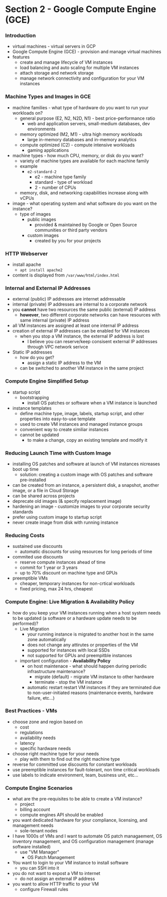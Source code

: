 # Section 2 - Google Compute Engine (GCE)

### Introduction

- virtual machines - virtual servers in GCP
- Google Compute Engine (GCE) - provision and manage virtual machines
- features
  - create and manage lifecycle of VM instances
  - load balancing and auto scaling for multiple VM instances
  - attach storage and network storage
  - manage network connectivity and configuration for your VM instances

### Machine Types and Images in GCE

- machine families - what type of hardware do you want to run your workloads on?
  - general purpose (E2, N2, N2D, N1) - best price-performance ratio
    - web and application servers, small-medium databases, dev environments
  - memory optimized (M2, M1) - ultra high memory workloads
    - large in-memory databases and in-memory analytics
  - compute optimized (C2) - compute intensive workloads
    - gaming applications
- machine types - how much CPU, memory, or disk do you want?
  - variety of machine types are available for each machine family
  - example
    - `e2-standard-2`
      - e2 - machine type family
      - standard - type of workload
      - 2 - number of CPUs
  - memory, disk, and networking capabilities increase along with vCPUs
- image - what operating system and what software do you want on the instance?
  - type of images
    - public images
      - provided & maintained by Google or Open Source communities or third party vendors
    - custom images
      - created by you for your projects

### HTTP Webserver

- install apache
  - `apt install apache2`
- content is displayed from `/var/www/html/index.html`

### Internal and External IP Addresses

- external (public) IP addresses are internet addressable
- internal (private) IP addresses are internal to a corporate network
- you **cannot** have two resources the same public (external) IP address
  - **however**, two different corporate networks can have resources with same internal (private) IP address
- all VM instances are assigned at least one internal IP address
- creation of external IP addresses can be enabled for VM instances
  - when you stop a VM instance, the external IP address is lost
    - I believe you can reserve/keep consisent external IP addresses through VPC network serivce
- Static IP addresses
  - how do you get?
    - assign a static IP address to the VM
  - can be switched to another VM instance in the same project

### Compute Engine Simplified Setup

- startup script
  - bootstrapping
    - install OS patches or software when a VM instance is launched
- instance templates
  - define machine type, image, labels, startup script, and other properties into easy-to-use template
  - used to create VM instances and managed instance groups
  - convenient way to create similiar instances
  - cannot be updated
    - to make a change, copy an existing template and modify it

### Reducing Launch Time with Custom Image

- installing OS patches and software at launch of VM instances nicreases boot up time
  - solution: creating a custom image with OS patches and software pre-installed
- can be created from an instance, a persistent disk, a snapshot, another image, or a file in Cloud Storage
- can be shared across projects
- deprecate old images (& specify replacement image)
- hardening an image - customize images to your corporate security standards
- prefer using custom image to startup script
- never create image from disk with running instance

### Reducing Costs

- sustained use discounts
  - automatic discounts for using resources for long periods of time
- commited use discounts
  - reserve compute instances ahead of time
  - commit for 1 year or 3 years
  - up to 70% discount on machine type and GPUs
- preemptible VMs
  - cheaper, temporary instances for non-crtical workloads
  - fixed pricing, max 24 hrs, cheapest

### Compute Engine: Live Migration & Availability Policy

- how do you keep your VM instances running when a host system needs to be updated (a software or a hardware update needs to be performed)?
  - Live Migration
    - your running instance is migrated to another host in the same zone automatically
    - does not change any attirutes or properties of the VM
    - supported for instances with local SSDs
    - not supported for GPUs and preempitble instances
  - important configuration - **Availability Policy**
    - on host maintenace - what should happen during periodic infrastructure maintenance?
      - migrate (default) - migrate VM instance to other hardware
      - terminate - stop the VM instance
    - automatic restart restart VM instances if they are terminated due to non-user-initiated reasons (maintenance events, hardware failure, etc...)

### Best Practices - VMs

- choose zone and region based on
  - cost
  - regulations
  - availability needs
  - latency
  - specific hardware needs
- choose right machine type for your needs
  - play with them to find out the right machine type
- reverse for committed use discounts for constant workloads
- use preemptible instances for fault-tolerant, non time critical workloads
- use labels to indicate environment, team, business unit, etc...

### Compute Engine Scenarios

- what are the pre-requisites to be able to create a VM instance?
  - project
  - billing account
  - compute engines API should be enabled
- you want dedicated hardware for your compliance, licensing, and management needs
  - sole-tenant nodes
- I have 1000s of VMs and I want to automate OS patch managaement, OS inventory management, and OS configuration management (manage software installed)
  - use "VM Manager"
    - OS Patch Management
- You want to login to your VM instance to install software
  - you can SSH into it
- you do not want to expost a VM to internet
  - do not assign an external IP address
- you want to allow HTTP traffic to your VM
  - configure Firewall rules
